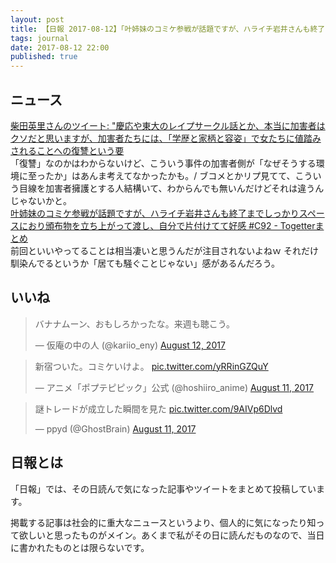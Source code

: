 ```yaml
---
layout: post
title: 【日報 2017-08-12】「叶姉妹のコミケ参戦が話題ですが、ハライチ岩井さんも終了までしっかりスペースにおり頒布物を立ち上がって渡し、自分で片付けてて好感」他
tags: journal
date: 2017-08-12 22:00
published: true
---
```



## ニュース

<div class="news"><a href="https://twitter.com/erishibata/status/894210474161586176" target="_blank">柴田英里さんのツイート: "慶応や東大のレイプサークル話とか、本当に加害者はクソだと思いますが、加害者たちには、「学歴と家柄と容姿」で女たちに値踏みされることへの復讐という要</a>
<div class="newscomme">「復讐」なのかはわからないけど、こういう事件の加害者側が「なぜそうする環境に至ったか」はあんま考えてなかったかも。/ ブコメとかリプ見てて、こういう目線を加害者擁護とする人結構いて、わからんでも無いんだけどそれは違うんじゃないかと。</div>
</div>

<div class="news"><a href="https://togetter.com/li/1139182" target="_blank">叶姉妹のコミケ参戦が話題ですが、ハライチ岩井さんも終了までしっかりスペースにおり頒布物を立ち上がって渡し、自分で片付けてて好感 #C92 - Togetterまとめ</a>
<div class="newscomme">前回といいやってることは相当凄いと思うんだが注目されないよねｗ それだけ馴染んでるというか「居ても騒ぐことじゃない」感があるんだろう。</div>
</div>


## いいね

 
<blockquote class="twitter-tweet"><p lang="ja" dir="ltr">バナナムーン、おもしろかったな。来週も聴こう。</p>&mdash; 仮庵の中の人 (@kariio_eny) <a href="https://twitter.com/kariio_eny/status/896189243885731840">August 12, 2017</a></blockquote>
<script async src="//platform.twitter.com/widgets.js" charset="utf-8"></script>


<blockquote class="twitter-tweet"><p lang="ja" dir="ltr">新宿ついた。コミケいけよ。 <a href="https://t.co/yRRinGZQuY">pic.twitter.com/yRRinGZQuY</a></p>&mdash; アニメ「ポプテピピック」公式 (@hoshiiro_anime) <a href="https://twitter.com/hoshiiro_anime/status/895851305335312384">August 11, 2017</a></blockquote>
<script async src="//platform.twitter.com/widgets.js" charset="utf-8"></script>


<blockquote class="twitter-tweet"><p lang="ja" dir="ltr">謎トレードが成立した瞬間を見た <a href="https://t.co/9AIVp6Dlvd">pic.twitter.com/9AIVp6Dlvd</a></p>&mdash; ppyd (@GhostBrain) <a href="https://twitter.com/GhostBrain/status/895872751642095620">August 11, 2017</a></blockquote>
<script async src="//platform.twitter.com/widgets.js" charset="utf-8"></script>


## 日報とは

「日報」では、その日読んで気になった記事やツイートをまとめて投稿しています。

掲載する記事は社会的に重大なニュースというより、個人的に気になったり知って欲しいと思ったものがメイン。あくまで私がその日に読んだものなので、当日に書かれたものとは限らないです。